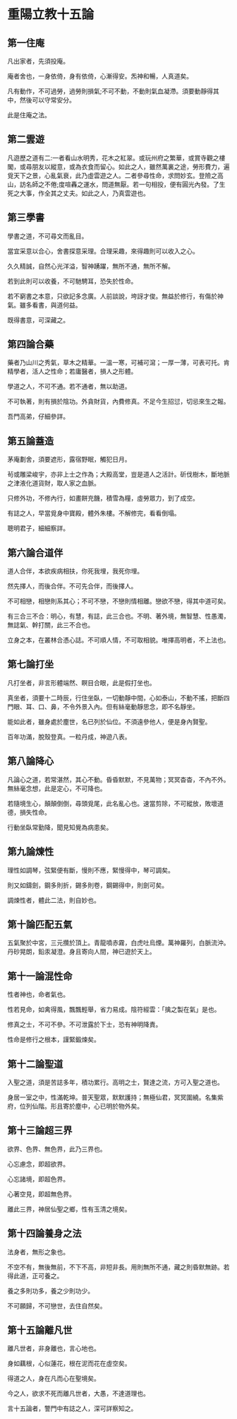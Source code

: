 # 重陽立教十五論

## 第一住庵

凡出家者，先須投庵。

庵者舍也，一身依倚，身有依倚，心漸得安。炁神和暢，人真道矣。

凡有動作，不可過勞，過勞則損氣;不可不動，不動則氣血凝滯。須要動靜得其中，然後可以守常安分。

此是住庵之法。

## 第二雲遊

凡遊歷之道有二:一者看山水明秀，花木之紅翠。或玩州府之繁華，或賞寺觀之樓閣，或尋朋友以縱意，或為衣食而留心。如此之人，雖然萬裏之途，勞形費力，遍覓天下之景，心亂氣衰，此乃虛雲遊之人。二者參尋性命，求問妙玄。登險之高山，訪名師之不倦;度喧轟之運水，問道無厭。若一句相投，便有圓光內發。了生死之大事，作全其之丈夫。如此之人，乃真雲遊也。

## 第三學書

學書之道，不可尋文而亂目。

當宜采意以合心，舍書探意采理。合理采趣，來得趣則可以收入之心。

久久精誠，自然心光洋溢，智神踴躍，無所不通，無所不解。

若到此則可以收養，不可馳騁耳，恐失於性命。

若不窮書之本意，只欲記多念廣。人前談說，垮訝才俊。無益於修行，有傷於神氣。雖多看書，與道何益。

既得書意，可深藏之。

## 第四論合藥

藥者乃山川之秀氣，草木之精華。一溫一寒，可補可瀉；一厚一薄，可表可托。肯精學者，活人之性命；若庸醫者，損人之形體。

學道之人，不可不通。若不通者，無以助道。

不可執著，則有損於陰功。外貪財貨，內費修真。不足今生招愆，切忌來生之報。

吾門高弟，仔細參詳。

## 第五論蓋造

茅庵劃舍，須要遮形，露宿野眠，觸犯日月。

茍或雕梁峻宇，亦非上士之作為；大殿高堂，豈是道人之活計。斫伐樹木，斷地脈之津液化道貨財，取人家之血脈。

只修外功，不修內行，如畫餅充饑，積雪為糧，虛勞眾力，到了成空。

有誌之人，早當覓身中寶殿，體外朱樓。不解修完，看看倒塌。

聰明君子，細細察詳。

## 第六論合道伴

道人合伴，本欲疾病相扶，你死我埋，我死你埋。

然先擇人，而後合伴。不可先合伴，而後擇人。

不可相戀，相戀則系其心；不可不戀，不戀則情相離。戀欲不戀，得其中道可矣。

有三合三不合：明心，有慧，有誌，此三合也。不明、著外境，無智慧、性愚濁，無誌氣、幹打關，此三不合也。

立身之本，在叢林合憑心誌。不可順人情，不可取相貌。唯擇高明者，不上法也。

## 第七論打坐

凡打坐者，非言形體端然、瞑目合眼，此是假打坐也。

真坐者，須要十二時辰，行住坐臥，一切動靜中間，心如泰山，不動不搖，把斷四門眼、耳、口、鼻，不令外景入內。但有絲毫動靜思念，即不名靜坐。

能如此者，雖身處於塵世，名已列於仙位。不須遠參他人，便是身內賢聖。

百年功滿，脫殼登真。一粒丹成，神遊八表。

## 第八論降心

凡論心之道，若常湛然，其心不動。昏昏默默，不見萬物；冥冥杳杳，不內不外。無絲毫念想，此是定心，不可降也。

若隨境生心，顛顛倒倒，尋頭覓尾，此名亂心也。速當剪除，不可縱放，敗壞道德，損失性命。

行動坐臥常勤降，聞見知覺為病患矣。

## 第九論煉性

理性如調琴，弦緊便有斷，慢則不應，緊慢得中，琴可調矣。

則又如鑄劍，鋼多則折，錫多則卷，鋼錫得中，則劍可矣。

調煉性者，體此二法，則自妙也。

## 第十論匹配五氣

五氣聚於中宮，三元攢於頂上。青龍噴赤霧，白虎吐烏煙。萬神羅列，白脈流沖。丹砂晃朗，鉛汞凝澄。身且寄向人間，神已遊於天上。

## 第十一論混性命

性者神也，命者氣也。

性若見命，如禽得風，飄飄輕舉，省力易成。陰符經雲：「擒之製在氣」是也。

修真之士，不可不參。不可泄露於下士，恐有神明降責。

性命是修行之根本，謹緊鍛煉矣。

## 第十二論聖道

入聖之道，須是苦誌多年，積功累行。高明之士，賢達之流，方可入聖之道也。

身居一室之中，性滿乾坤。普天聖眾，默默護持；無極仙君，冥冥圍繞。名集紫府，位列仙階。形且寄於塵中，心已明於物外矣。

## 第十三論超三界

欲界、色界、無色界，此乃三界也。

心忘慮念，即超欲界。

心忘諸境，即超色界。

心著空見，即超無色界。

離此三界，神居仙聖之鄉，性有玉清之境矣。

## 第十四論養身之法

法身者，無形之象也。

不空不有，無後無前，不下不高，非短非長。用則無所不通，藏之則昏默無跡。若得此道，正可養之。

養之多則功多，養之少則功少。

不可願歸，不可戀世，去住自然矣。

## 第十五論離凡世

離凡世者，非身離也，言心地也。

身如藕根，心似蓮花，根在泥而花在虛空矣。

得道之人，身在凡而心在聖境矣。

今之人，欲求不死而離凡世者，大愚，不達道理也。

言十五論者，警門中有誌之人，深可詳察知之。
